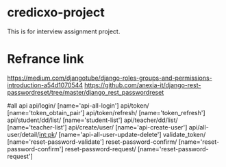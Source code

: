 # credicxo-project
This is for interview assignment project.

# Refrance link
https://medium.com/djangotube/django-roles-groups-and-permissions-introduction-a54d1070544
https://github.com/anexia-it/django-rest-passwordreset/tree/master/django_rest_passwordreset

#all api
api/login/ [name='api-all-login']
api/token/ [name='token_obtain_pair']
api/token/refresh/ [name='token_refresh']
api/student/dd/list/ [name='student-list']
api/teacher/dd/list/ [name='teacher-list']
api/create/user/ [name='api-create-user']
api/all-user/detail/<int:pk>/ [name='api-all-user-update-delete']
validate_token/ [name='reset-password-validate']
reset-password-confirm/ [name='reset-password-confirm']
reset-password-request/ [name='reset-password-request']
